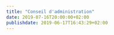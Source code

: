 ```yaml
---
title: "Conseil d'administration"
date: 2019-07-16T20:00:00+02:00
publishdate: 2019-06-17T16:43:29+02:00
---
```

